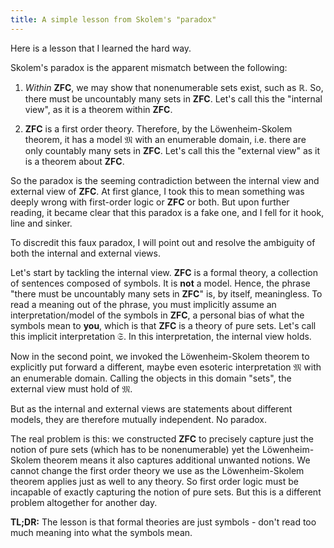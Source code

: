 ```yaml
---
title: A simple lesson from Skolem's "paradox"
---
```


Here is a lesson that I learned the hard way.

Skolem's paradox is the apparent mismatch between the following:

  1. *Within* $\mathbf{ZFC}$, we may show that nonenumerable sets exist, 
     such as $\mathbb{R}$. So, there must be uncountably many sets in 
     $\mathbf{ZFC}$. Let's call this the "internal view", as it is a theorem
     within $\mathbf{ZFC}$.

  2. $\mathbf{ZFC}$ is a first order theory. Therefore, by the Löwenheim-Skolem
     theorem, it has a model $\mathfrak{M}$ with an enumerable domain, i.e.
     there are only countably many sets in $\mathbf{ZFC}$. Let's call this the
     "external view" as it is a theorem about $\mathbf{ZFC}$.

So the paradox is the seeming contradiction between the internal view and
external view of $\mathbf{ZFC}$. At first glance, I took this to mean something
was deeply wrong with first-order logic or $\mathbf{ZFC}$ or both. But upon
further reading, it became clear that this paradox is a fake one, and I fell for
it hook, line and sinker.

To discredit this faux paradox, I will point out and resolve the ambiguity of
both the internal and external views.

Let's start by tackling the internal view. $\mathbf{ZFC}$ is a formal theory, a
collection of sentences composed of symbols. It is **not** a model. Hence, the phrase
"there must be uncountably many sets in $\mathbf{ZFC}$" is, by itself,
meaningless. To read a meaning out of the phrase, you must implicitly assume an
interpretation/model of the symbols in $\mathbf{ZFC}$, a personal bias of what the
symbols mean to **you**, which is that $\mathbf{ZFC}$ is a theory of pure sets.
Let's call this implicit interpretation $\mathfrak{S}$. In this interpretation,
the internal view holds.

Now in the second point, we invoked the Löwenheim-Skolem theorem to explicitly
put forward a different, maybe even esoteric interpretation $\mathfrak{M}$ with
an enumerable domain. Calling the objects in this domain "sets", the
external view must hold of $\mathfrak{M}$.

But as the internal and external views are statements about different models,
they are therefore mutually independent. No paradox.

The real problem is this: we constructed $\mathbf{ZFC}$ to precisely capture
just the notion of pure sets (which has to be nonenumerable) yet the
Löwenheim-Skolem theorem means it also captures additional unwanted notions. We
cannot change the first order theory we use as the Löwenheim-Skolem theorem
applies just as well to any theory. So first order logic must be incapable of
exactly capturing the notion of pure sets. But this is a different problem
altogether for another day.

**TL;DR:** The lesson is that formal theories are just symbols - don't read too
much meaning into what the symbols mean.


